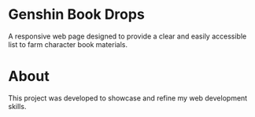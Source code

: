 # Genshin Book Drops
A responsive web page designed to provide a clear and easily accessible list to farm character book materials.

# About
This project was developed to showcase and refine my web development skills.